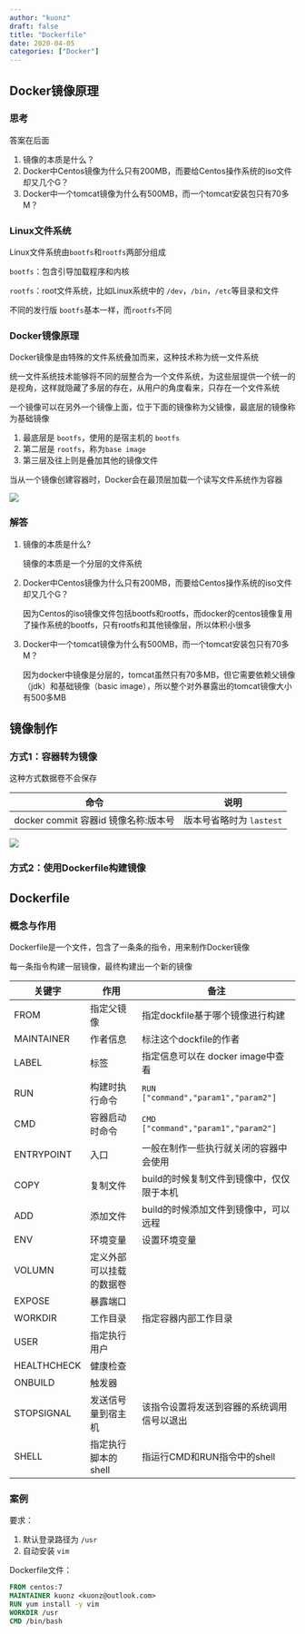 ```yaml
---
author: "kuonz"
draft: false
title: "Dockerfile"
date: 2020-04-05
categories: ["Docker"]
---
```

  
## Docker镜像原理

### 思考

答案在后面

1. 镜像的本质是什么？
2. Docker中Centos镜像为什么只有200MB，而要给Centos操作系统的iso文件却又几个G？
3. Docker中一个tomcat镜像为什么有500MB，而一个tomcat安装包只有70多M？

### Linux文件系统

Linux文件系统由`bootfs`和`rootfs`两部分组成

`bootfs`：包含引导加载程序和内核

`rootfs`：root文件系统，比如Linux系统中的 `/dev`，`/bin`，`/etc`等目录和文件

不同的发行版 `bootfs`基本一样，而`rootfs`不同

### Docker镜像原理

Docker镜像是由特殊的文件系统叠加而来，这种技术称为统一文件系统

统一文件系统技术能够将不同的层整合为一个文件系统，为这些层提供一个统一的是视角，这样就隐藏了多层的存在，从用户的角度看来，只存在一个文件系统

一个镜像可以在另外一个镜像上面，位于下面的镜像称为父镜像，最底层的镜像称为基础镜像

1. 最底层是 `bootfs`，使用的是宿主机的 `bootfs`
2. 第二层是 `rootfs`，称为`base image`
3. 第三层及往上则是叠加其他的镜像文件

当从一个镜像创建容器时，Docker会在最顶层加载一个读写文件系统作为容器

![](/05-Dockerfile-images/image-20200328001720119.png)

### 解答

1. 镜像的本质是什么?

   镜像的本质是一个分层的文件系统

2. Docker中Centos镜像为什么只有200MB，而要给Centos操作系统的iso文件却又几个G？

   因为Centos的iso镜像文件包括bootfs和rootfs，而docker的centos镜像复用了操作系统的bootfs，只有rootfs和其他镜像层，所以体积小很多

3. Docker中一个tomcat镜像为什么有500MB，而一个tomcat安装包只有70多M？

   因为docker中镜像是分层的，tomcat虽然只有70多MB，但它需要依赖父镜像（jdk）和基础镜像（basic image），所以整个对外暴露出的tomcat镜像大小有500多MB



## 镜像制作

### 方式1：容器转为镜像

这种方式数据卷不会保存

| 命令                                 | 说明                     |
| ------------------------------------ | ------------------------ |
| docker commit 容器id 镜像名称:版本号 | 版本号省略时为 `lastest` |

![](/05-Dockerfile-images/image-20200327235540458.png)

### 方式2：使用Dockerfile构建镜像



## Dockerfile

### 概念与作用

Dockerfile是一个文件，包含了一条条的指令，用来制作Docker镜像

每一条指令构建一层镜像，最终构建出一个新的镜像

| 关键字      | 作用                     | 备注                                       |
| ----------- | ------------------------ | ------------------------------------------ |
| FROM        | 指定父镜像               | 指定dockfile基于哪个镜像进行构建           |
| MAINTAINER  | 作者信息                 | 标注这个dockfile的作者                     |
| LABEL       | 标签                     | 指定信息可以在 docker image中查看          |
| RUN         | 构建时执行命令           | `RUN ["command","param1","param2"]`        |
| CMD         | 容器启动时命令           | `CMD ["command","param1","param2"]`        |
| ENTRYPOINT  | 入口                     | 一般在制作一些执行就关闭的容器中会使用     |
| COPY        | 复制文件                 | build的时候复制文件到镜像中，仅仅限于本机  |
| ADD         | 添加文件                 | build的时候添加文件到镜像中，可以远程      |
| ENV         | 环境变量                 | 设置环境变量                               |
| VOLUMN      | 定义外部可以挂载的数据卷 |                                            |
| EXPOSE      | 暴露端口                 |                                            |
| WORKDIR     | 工作目录                 | 指定容器内部工作目录                       |
| USER        | 指定执行用户             |                                            |
| HEALTHCHECK | 健康检查                 |                                            |
| ONBUILD     | 触发器                   |                                            |
| STOPSIGNAL  | 发送信号量到宿主机       | 该指令设置将发送到容器的系统调用信号以退出 |
| SHELL       | 指定执行脚本的shell      | 指运行CMD和RUN指令中的shell                |

### 案例

要求：

1. 默认登录路径为 `/usr`
2. 自动安装 `vim`

Dockerfile文件：

```dockerfile
FROM centos:7
MAINTAINER kuonz <kuonz@outlook.com>
RUN yum install -y vim
WORKDIR /usr
CMD /bin/bash
```